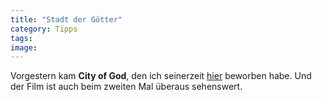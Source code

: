 ```yaml
---
title: "Stadt der Götter"
category: Tipps
tags: 
image: 
---
```


Vorgestern kam **City of God**, den ich seinerzeit [hier](/category/tipps/) beworben habe. Und der Film ist auch beim zweiten Mal überaus sehenswert.